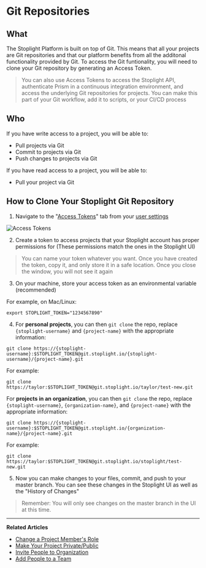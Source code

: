 # Git Repositories
 
## What 
The Stoplight Platform is built on top of Git. This means that all your projects are Git repositories and that our platform benefits from all the additonal functionality provided by Git. To access the Git funtionality, you will need to clone your Git repository by generating an Access Token.  

> You can also use Access Tokens to access the Stoplight API, authenticate Prism in a continuous integration environment, and access the underlying Git repositories for projects. You can make this part of your Git workflow, add it to scripts, or your CI/CD process

## Who 

If you have write access to a project, you will be able to:
* Pull projects via Git
* Commit to projects via Git
* Push changes to projects via Git

If you have read access to a project, you will be able to:
* Pull your project via Git

## How to Clone Your Stoplight Git Repository 
  
1. Navigate to the "[Access Tokens](https://next.stoplight.io/profile/access-tokens)" tab from your [user settings](https://next.stoplight.io/profile)

![Access Tokens](https://github.com/stoplightio/docs/blob/develop/assets/images/access-tokens.png?raw=true)

2. Create a token to access projects that your Stoplight account has proper permissions for (These permissions match the ones in the Stoplight UI) 

> You can name your token whatever you want. Once you have created the token, copy it, and only store it in a safe location. Once you close the window, you will not see it again

3. On your machine, store your access token as an environmental variable (recommended)

For example, on Mac/Linux:

```
export STOPLIGHT_TOKEN="1234567890"
```

4. For **personal projects**, you can then `git clone` the repo, replace `{stoplight-username}` and `{project-name}` with the appropriate information: 

```
git clone https://{stoplight-username}:$STOPLIGHT_TOKEN@git.stoplight.io/{stoplight-username}/{project-name}.git
```

For example: 

```
git clone https://taylor:$STOPLIGHT_TOKEN@git.stoplight.io/taylor/test-new.git
```

For **projects in an organization**, you can then `git clone` the repo, replace `{stoplight-username}`, `{organization-name}`, and `{project-name}` with the appropriate information: 

```
git clone https://{stoplight-username}:$STOPLIGHT_TOKEN@git.stoplight.io/{organization-name}/{project-name}.git
``` 

For example: 

```
git clone https://taylor:$STOPLIGHT_TOKEN@git.stoplight.io/stoplight/test-new.git
```

5. Now you can make changes to your files, commit, and push to your master branch. You can see these changes in the Stoplight UI as well as the "History of Changes" 

> Remember: You will only see changes on the master branch in the UI at this time. 

    
---
**Related Articles**
- [Change a Project Member's Role](/platform/projects/change-a-members-role)
- [Make Your Project Private/Public](/platform/projects/visibility)
- [Invite People to Organization](/platform/organizations/invite-people)
- [Add People to a Team](/platform/organizations/teams/add-people)
